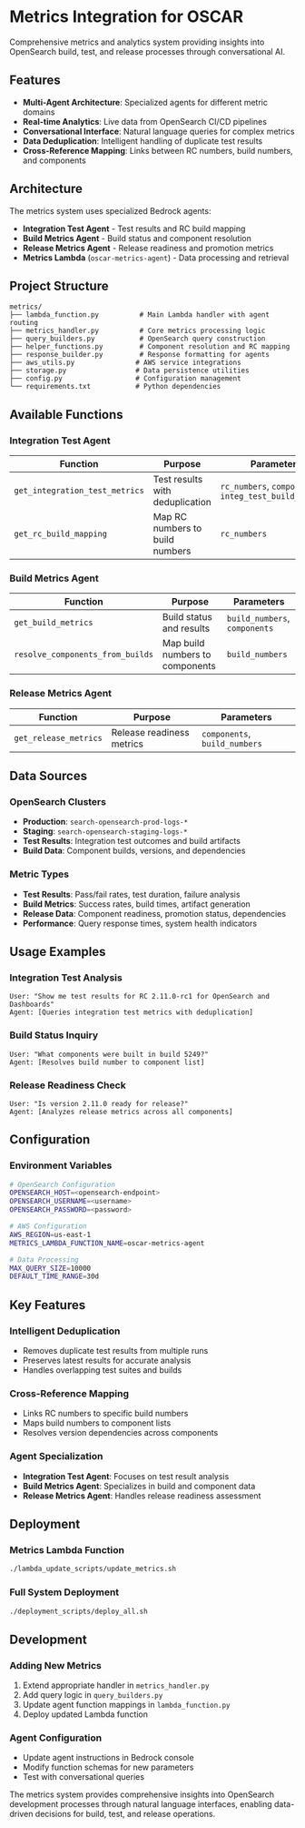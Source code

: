 # Metrics Integration for OSCAR

Comprehensive metrics and analytics system providing insights into OpenSearch build, test, and release processes through conversational AI.

## Features

- **Multi-Agent Architecture**: Specialized agents for different metric domains
- **Real-time Analytics**: Live data from OpenSearch CI/CD pipelines
- **Conversational Interface**: Natural language queries for complex metrics
- **Data Deduplication**: Intelligent handling of duplicate test results
- **Cross-Reference Mapping**: Links between RC numbers, build numbers, and components

## Architecture

The metrics system uses specialized Bedrock agents:

- **Integration Test Agent** - Test results and RC build mapping
- **Build Metrics Agent** - Build status and component resolution
- **Release Metrics Agent** - Release readiness and promotion metrics
- **Metrics Lambda** (`oscar-metrics-agent`) - Data processing and retrieval

## Project Structure

```
metrics/
├── lambda_function.py          # Main Lambda handler with agent routing
├── metrics_handler.py          # Core metrics processing logic
├── query_builders.py           # OpenSearch query construction
├── helper_functions.py         # Component resolution and RC mapping
├── response_builder.py         # Response formatting for agents
├── aws_utils.py               # AWS service integrations
├── storage.py                 # Data persistence utilities
├── config.py                  # Configuration management
└── requirements.txt           # Python dependencies
```

## Available Functions

### Integration Test Agent
| Function | Purpose | Parameters |
|----------|---------|------------|
| `get_integration_test_metrics` | Test results with deduplication | `rc_numbers`, `components`, `integ_test_build_numbers` |
| `get_rc_build_mapping` | Map RC numbers to build numbers | `rc_numbers` |

### Build Metrics Agent
| Function | Purpose | Parameters |
|----------|---------|------------|
| `get_build_metrics` | Build status and results | `build_numbers`, `components` |
| `resolve_components_from_builds` | Map build numbers to components | `build_numbers` |

### Release Metrics Agent
| Function | Purpose | Parameters |
|----------|---------|------------|
| `get_release_metrics` | Release readiness metrics | `components`, `build_numbers` |

## Data Sources

### OpenSearch Clusters
- **Production**: `search-opensearch-prod-logs-*`
- **Staging**: `search-opensearch-staging-logs-*`
- **Test Results**: Integration test outcomes and build artifacts
- **Build Data**: Component builds, versions, and dependencies

### Metric Types
- **Test Results**: Pass/fail rates, test duration, failure analysis
- **Build Metrics**: Success rates, build times, artifact generation
- **Release Data**: Component readiness, promotion status, dependencies
- **Performance**: Query response times, system health indicators

## Usage Examples

### Integration Test Analysis
```
User: "Show me test results for RC 2.11.0-rc1 for OpenSearch and Dashboards"
Agent: [Queries integration test metrics with deduplication]
```

### Build Status Inquiry
```
User: "What components were built in build 5249?"
Agent: [Resolves build number to component list]
```

### Release Readiness Check
```
User: "Is version 2.11.0 ready for release?"
Agent: [Analyzes release metrics across all components]
```

## Configuration

### Environment Variables
```bash
# OpenSearch Configuration
OPENSEARCH_HOST=<opensearch-endpoint>
OPENSEARCH_USERNAME=<username>
OPENSEARCH_PASSWORD=<password>

# AWS Configuration
AWS_REGION=us-east-1
METRICS_LAMBDA_FUNCTION_NAME=oscar-metrics-agent

# Data Processing
MAX_QUERY_SIZE=10000
DEFAULT_TIME_RANGE=30d
```

## Key Features

### Intelligent Deduplication
- Removes duplicate test results from multiple runs
- Preserves latest results for accurate analysis
- Handles overlapping test suites and builds

### Cross-Reference Mapping
- Links RC numbers to specific build numbers
- Maps build numbers to component lists
- Resolves version dependencies across components

### Agent Specialization
- **Integration Test Agent**: Focuses on test result analysis
- **Build Metrics Agent**: Specializes in build and component data
- **Release Metrics Agent**: Handles release readiness assessment

## Deployment

### Metrics Lambda Function
```bash
./lambda_update_scripts/update_metrics.sh
```

### Full System Deployment
```bash
./deployment_scripts/deploy_all.sh
```

## Development

### Adding New Metrics
1. Extend appropriate handler in `metrics_handler.py`
2. Add query logic in `query_builders.py`
3. Update agent function mappings in `lambda_function.py`
4. Deploy updated Lambda function

### Agent Configuration
- Update agent instructions in Bedrock console
- Modify function schemas for new parameters
- Test with conversational queries

The metrics system provides comprehensive insights into OpenSearch development processes through natural language interfaces, enabling data-driven decisions for build, test, and release operations.